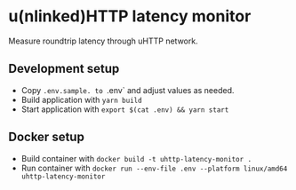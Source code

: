 # u(nlinked)HTTP latency monitor

Measure roundtrip latency through uHTTP network.

## Development setup

-   Copy `.env.sample. to `.env` and adjust values as needed.
-   Build application with `yarn build`
-   Start application with `export $(cat .env) && yarn start`

## Docker setup

-   Build container with `docker build -t uhttp-latency-monitor .`
-   Run container with `docker run --env-file .env --platform linux/amd64 uhttp-latency-monitor`
